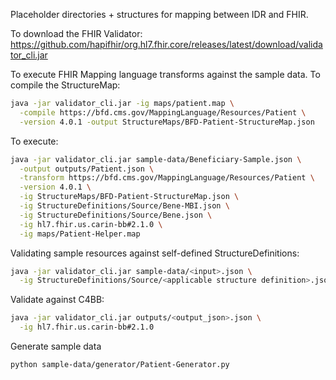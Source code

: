 Placeholder directories + structures for mapping between IDR and FHIR.

To download the FHIR Validator:
https://github.com/hapifhir/org.hl7.fhir.core/releases/latest/download/validator_cli.jar

To execute FHIR Mapping language transforms against the sample data.
To compile the StructureMap:
```sh
java -jar validator_cli.jar -ig maps/patient.map \
  -compile https://bfd.cms.gov/MappingLanguage/Resources/Patient \
  -version 4.0.1 -output StructureMaps/BFD-Patient-StructureMap.json 
```

To execute:
```sh
java -jar validator_cli.jar sample-data/Beneficiary-Sample.json \
  -output outputs/Patient.json \
  -transform https://bfd.cms.gov/MappingLanguage/Resources/Patient \
  -version 4.0.1 \
  -ig StructureMaps/BFD-Patient-StructureMap.json \
  -ig StructureDefinitions/Source/Bene-MBI.json \
  -ig StructureDefinitions/Source/Bene.json \
  -ig hl7.fhir.us.carin-bb#2.1.0 \
  -ig maps/Patient-Helper.map
```


Validating sample resources against self-defined StructureDefinitions:
```sh
java -jar validator_cli.jar sample-data/<input>.json \
  -ig StructureDefinitions/Source/<applicable structure definition>.json
```

Validate against C4BB:
```sh
java -jar validator_cli.jar outputs/<output_json>.json \
  -ig hl7.fhir.us.carin-bb#2.1.0
```

Generate sample data
```sh
python sample-data/generator/Patient-Generator.py
```
